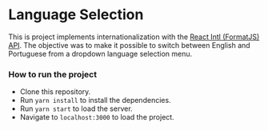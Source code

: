 # Language Selection  

This is project implements internationalization with the [React Intl (FormatJS) API](https://formatjs.io/docs/react-intl/). The objective was to make it possible to switch between English and Portuguese from a dropdown language selection menu.

### How to run the project

- Clone this repository.
- Run `yarn install` to install the dependencies.
- Run `yarn start` to load the server.
- Navigate to `localhost:3000` to load the project.
